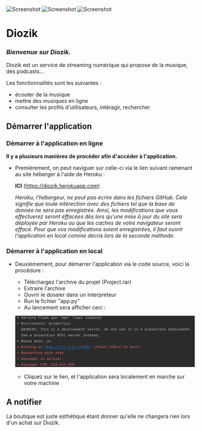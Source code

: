 ![Screenshot](image-readme/yellow_icon.ico) ![Screenshot](image-readme/white_icon.ico) ![Screenshot](image-readme/blue_icon.ico)
# Diozik

### _Bienvenue sur Diozik._
Diozik est un service de streaming numérique qui propose de la musique, des podcasts...

Les fonctionnalités sont les suivantes :
- écouter de la musique
- mettre des musiques en ligne
- consulter les profils d'utilisateurs, intéragir, rechercher

## Démarrer l'application

### Démarrer à l'application en ligne

**Il y a plusieurs manières de procéder afin d'accéder à l'application.**

- Premièrement, on peut naviguer sur celle-ci via le lien suivant ramenant au site héberger à l'aide de Heroku :

    **ICI** (https://diozik.herokuapp.com)
    
    _Heroku, l'hébergeur, ne peut pas écrire dans les fichiers GitHub. Cela signifie que toute intérection avec des fichiers tel que la base de donnée ne sera pas enregistrée. Ainsi, les modifications que vous effectuerez seront éffacées dès lors qu'une mise à jour du site sera déployée par Heroku ou que les caches de votre navigateur seront effacé. Pour que vos modifications soient enregistrées, il faut ouvrir l'application en local comme décris lors de la seconde méthode._

### Démarrer à l'application en local

- Deuxièmement, pour démarrer l'application via le code source, voici la procédure :
   - Téléchargez l'archive du projet (Project.rar)
   - Extraire l'archive
   - Ouvrir le dossier dans un interpreteur
   - Run le fichier "app.py"
   - Au lancement sera afficher ceci :
  
  
   ![Screenshot](image-readme/launcher.jpg)
   - Cliquez sur le lien, et l'application sera localement en marche sur votre machine

## A notifier

La boutique est juste esthétique étant donner qu'elle ne changera rien lors d'un achat sur Diozik.

